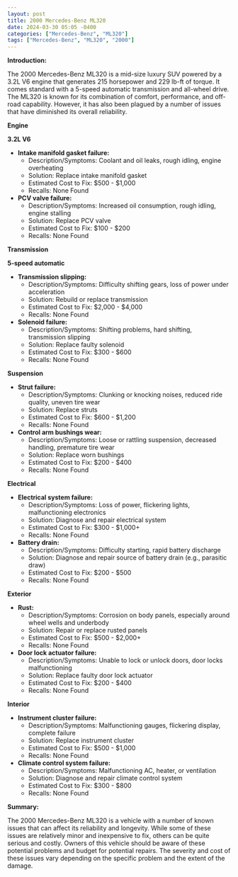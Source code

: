 ```yaml
---
layout: post
title: 2000 Mercedes-Benz ML320
date: 2024-03-30 05:05 -0400
categories: ["Mercedes-Benz", "ML320"]
tags: ["Mercedes-Benz", "ML320", "2000"]
---
```

**Introduction:**

The 2000 Mercedes-Benz ML320 is a mid-size luxury SUV powered by a 3.2L V6 engine that generates 215 horsepower and 229 lb-ft of torque. It comes standard with a 5-speed automatic transmission and all-wheel drive. The ML320 is known for its combination of comfort, performance, and off-road capability. However, it has also been plagued by a number of issues that have diminished its overall reliability.

**Engine**

**3.2L V6**

* **Intake manifold gasket failure:**
    * Description/Symptoms: Coolant and oil leaks, rough idling, engine overheating
    * Solution: Replace intake manifold gasket
    * Estimated Cost to Fix: $500 - $1,000
    * Recalls: None Found
* **PCV valve failure:**
    * Description/Symptoms: Increased oil consumption, rough idling, engine stalling
    * Solution: Replace PCV valve
    * Estimated Cost to Fix: $100 - $200
    * Recalls: None Found

**Transmission**

**5-speed automatic**

* **Transmission slipping:**
    * Description/Symptoms: Difficulty shifting gears, loss of power under acceleration
    * Solution: Rebuild or replace transmission
    * Estimated Cost to Fix: $2,000 - $4,000
    * Recalls: None Found
* **Solenoid failure:**
    * Description/Symptoms: Shifting problems, hard shifting, transmission slipping
    * Solution: Replace faulty solenoid
    * Estimated Cost to Fix: $300 - $600
    * Recalls: None Found

**Suspension**

* **Strut failure:**
    * Description/Symptoms: Clunking or knocking noises, reduced ride quality, uneven tire wear
    * Solution: Replace struts
    * Estimated Cost to Fix: $600 - $1,200
    * Recalls: None Found
* **Control arm bushings wear:**
    * Description/Symptoms: Loose or rattling suspension, decreased handling, premature tire wear
    * Solution: Replace worn bushings
    * Estimated Cost to Fix: $200 - $400
    * Recalls: None Found

**Electrical**

* **Electrical system failure:**
    * Description/Symptoms: Loss of power, flickering lights, malfunctioning electronics
    * Solution: Diagnose and repair electrical system
    * Estimated Cost to Fix: $300 - $1,000+
    * Recalls: None Found
* **Battery drain:**
    * Description/Symptoms: Difficulty starting, rapid battery discharge
    * Solution: Diagnose and repair source of battery drain (e.g., parasitic draw)
    * Estimated Cost to Fix: $200 - $500
    * Recalls: None Found

**Exterior**

* **Rust:**
    * Description/Symptoms: Corrosion on body panels, especially around wheel wells and underbody
    * Solution: Repair or replace rusted panels
    * Estimated Cost to Fix: $500 - $2,000+
    * Recalls: None Found
* **Door lock actuator failure:**
    * Description/Symptoms: Unable to lock or unlock doors, door locks malfunctioning
    * Solution: Replace faulty door lock actuator
    * Estimated Cost to Fix: $200 - $400
    * Recalls: None Found

**Interior**

* **Instrument cluster failure:**
    * Description/Symptoms: Malfunctioning gauges, flickering display, complete failure
    * Solution: Replace instrument cluster
    * Estimated Cost to Fix: $500 - $1,000
    * Recalls: None Found
* **Climate control system failure:**
    * Description/Symptoms: Malfunctioning AC, heater, or ventilation
    * Solution: Diagnose and repair climate control system
    * Estimated Cost to Fix: $300 - $800
    * Recalls: None Found

**Summary:**

The 2000 Mercedes-Benz ML320 is a vehicle with a number of known issues that can affect its reliability and longevity. While some of these issues are relatively minor and inexpensive to fix, others can be quite serious and costly. Owners of this vehicle should be aware of these potential problems and budget for potential repairs. The severity and cost of these issues vary depending on the specific problem and the extent of the damage.
